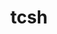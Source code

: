---
title: "tcsh"
layout: cache
categories: [package, v0.18.1]
meta: {"versions": ["6.24.00"], "compilers": ["gcc@=7.3.1"], "oss": ["amzn2"], "platforms": ["linux"], "targets": ["aarch64", "graviton2", "x86_64_v3", "x86_64_v4"], "stacks": ["aws-isc", "aws-isc-aarch64", "root"], "num_specs": 4, "num_specs_by_stack": {"aws-isc-aarch64": 2, "root": 4, "aws-isc": 2}}
spec_details: [{"hash": "u6cipl5xsptxogm4ejr3udgqd7mfdwx6", "compiler": "gcc@=7.3.1", "versions": ["6.24.00"], "os": "amzn2", "platform": "linux", "target": "aarch64", "variants": ["patches=3a4e60f"], "stacks": ["aws-isc-aarch64", "root"], "size": "-", "tarball": "https://binaries.spack.io/v0.18.1/build_cache/linux-amzn2-aarch64/gcc-7.3.1/tcsh-6.24.00/linux-amzn2-aarch64-gcc-7.3.1-tcsh-6.24.00-u6cipl5xsptxogm4ejr3udgqd7mfdwx6.spack"}, {"hash": "xwyid5vcofw74jfp4c7p3zugjbmh3p73", "compiler": "gcc@=7.3.1", "versions": ["6.24.00"], "os": "amzn2", "platform": "linux", "target": "graviton2", "variants": ["patches=3a4e60f"], "stacks": ["aws-isc-aarch64", "root"], "size": "-", "tarball": "https://binaries.spack.io/v0.18.1/build_cache/linux-amzn2-graviton2/gcc-7.3.1/tcsh-6.24.00/linux-amzn2-graviton2-gcc-7.3.1-tcsh-6.24.00-xwyid5vcofw74jfp4c7p3zugjbmh3p73.spack"}, {"hash": "gcpf4jxv66fu3q6vjgjdfhe2hlujagu7", "compiler": "gcc@=7.3.1", "versions": ["6.24.00"], "os": "amzn2", "platform": "linux", "target": "x86_64_v4", "variants": ["patches=3a4e60f"], "stacks": ["aws-isc", "root"], "size": "-", "tarball": "https://binaries.spack.io/v0.18.1/build_cache/linux-amzn2-x86_64_v4/gcc-7.3.1/tcsh-6.24.00/linux-amzn2-x86_64_v4-gcc-7.3.1-tcsh-6.24.00-gcpf4jxv66fu3q6vjgjdfhe2hlujagu7.spack"}, {"hash": "axsau4syg3hvt66fncn5umtrh6iyun24", "compiler": "gcc@=7.3.1", "versions": ["6.24.00"], "os": "amzn2", "platform": "linux", "target": "x86_64_v3", "variants": ["patches=3a4e60f"], "stacks": ["aws-isc", "root"], "size": "-", "tarball": "https://binaries.spack.io/v0.18.1/build_cache/linux-amzn2-x86_64_v3/gcc-7.3.1/tcsh-6.24.00/linux-amzn2-x86_64_v3-gcc-7.3.1-tcsh-6.24.00-axsau4syg3hvt66fncn5umtrh6iyun24.spack"}]
---